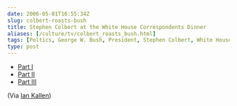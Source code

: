 ```yaml
--- 
date: 2006-05-01T16:55:34Z
slug: colbert-roasts-bush
title: Stephen Colbert at the White House Correspondents Dinner
aliases: [/culture/tv/colbert_roasts_bush.html]
tags: [Poltics, George W. Bush, President, Stephen Colbert, White House Correspondents Dinner, global warming, mission accomplished]
type: post
---
```


<ul>
  <li><a href="http://www.youtube.com/watch?v=lcIRXur61II">Part I</a></li>
  <li><a href="http://www.youtube.com/watch?v=HN0INDOkFuo">Part II</a></li>
  <li><a href="http://www.youtube.com/watch?v=rJvar7BKwvQ">Part III</a></li>
</ul>

<p>(Via <a href="http://www.arachna.com/roller/page/spidaman/Weblog" title="Ian Kallen's Blog">Ian Kallen</a>)</p>
